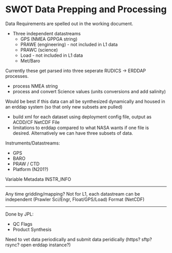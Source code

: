 # SWOT Data Prepping and Processing

Data Requirements are spelled out in the working document.
- Three independent datastreams
    + GPS (NMEA GPPGA string)
    + PRAWE (engineering) - not included in L1 data
    + PRAWC (science)
    + Load - not included in L1 data
    + Met/Baro 
    
Currently these get parsed into three seperate RUDICS -> ERDDAP processes.  
- process NMEA string 
- process and convert Science values (units conversions and add salinity)

Would be best if this data can all be synthesized dynamically and housed in an erddap system (so that only new subsets are pulled)
- build xml for each dataset using deployment config file, output as ACDD/CF NetCDF File
- limitations to erddap compared to what NASA wants if one file is desired.  Alternatively we can have three subsets of data.

Instruments/Datastreams:
- GPS
- BARO
- PRAW / CTD 
- Platform (N201?)

Variable Metadata
INSTR_INFO

------
Any time gridding/mapping? Not for L1, each datastream can be independent (Prawler Sci/Engr, Float/GPS/Load)
Format (NetCDF)

-----
Done by JPL:
- QC Flags
- Product Synthesis

Need to vet data periodically and submit data peridically (https? sftp? rsync? open erddap instance?)